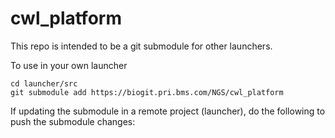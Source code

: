 # cwl_platform

This repo is intended to be a git submodule for other launchers.

To use in your own launcher
```
cd launcher/src
git submodule add https://biogit.pri.bms.com/NGS/cwl_platform
```

If updating the submodule in a remote project (launcher), do the following to push the submodule changes:
```
```
